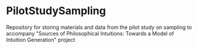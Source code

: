 # PilotStudySampling
Repository for storing materials and data from the pilot study on sampling to accompany "Sources of Philosophical Intuitions: Towards a Model of Intuition Generation" project

